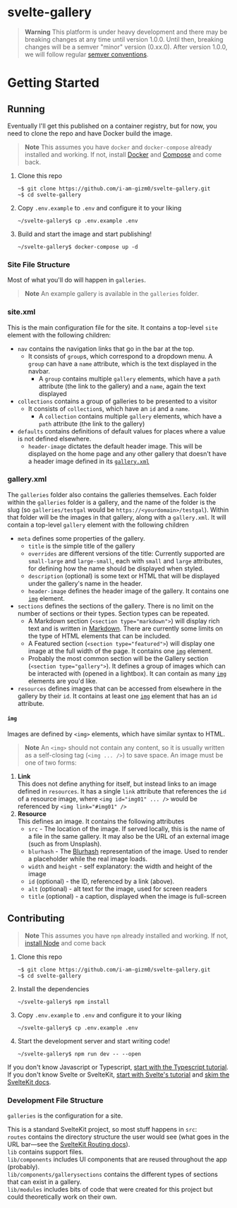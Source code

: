 # svelte-gallery

> **Warning**
> This platform is under heavy development and there may be breaking changes at any time until version 1.0.0. Until then, breaking changes will be a semver "minor" version (0.xx.0). After version 1.0.0, we will follow regular [semver conventions](https://semver.org/).

# Getting Started

## Running

Eventually I'll get this published on a container registry, but for now, you need to clone the repo and have Docker build the image.

> **Note**
> This assumes you have `docker` and `docker-compose` already installed and working. If not, install [Docker](https://docs.docker.com/engine/install/) and [Compose](https://docs.docker.com/compose/install/) and come back.

1. Clone this repo
    ```console
    ~$ git clone https://github.com/i-am-gizm0/svelte-gallery.git
    ~$ cd svelte-gallery
    ```
2. Copy `.env.example` to `.env` and configure it to your liking
    ```console
    ~/svelte-gallery$ cp .env.example .env
    ```
3. Build and start the image and start publishing!
    ```console
    ~/svelte-gallery$ docker-compose up -d
    ```

### Site File Structure

Most of what you'll do will happen in `galleries`.

> **Note**
> An example gallery is available in the `galleries` folder.

### site.xml
This is the main configuration file for the site. It contains a top-level `site` element with the following children:
- `nav` contains the navigation links that go in the bar at the top.
    - It consists of `group`s, which correspond to a dropdown menu. A `group` can have a `name` attribute, which is the text displayed in the navbar.
        - A `group` contains multiple `gallery` elements, which have a `path` attribute (the link to the gallery) and a `name`, again the text displayed
- `collections` contains a group of galleries to be presented to a visitor
    - It consists of `collection`s, which have an `id` and a `name`.
        - A `collection` contains multiple `gallery` elements, which have a `path` attribute (the link to the gallery)
- `defaults` contains definitions of default values for places where a value is not defined elsewhere.
    - `header-image` dictates the default header image. This will be displayed on the home page and any other gallery that doesn't have a header image defined in its [`gallery.xml`](#gallery.xml)
### gallery.xml
The `galleries` folder also contains the galleries themselves. Each folder within the `galleries` folder is a gallery, and the name of the folder is the slug (so `galleries/testgal` would be `https://<yourdomain>/testgal`).
Within that folder will be the images in that gallery, along with a `gallery.xml`. It will contain a top-level `gallery` element with the following children
- `meta` defines some properties of the gallery.
    - `title` is the simple title of the gallery
    - `overrides` are different versions of the title: Currently supported are `small-large` and `large-small`, each with `small` and `large` attributes, for defining how the name should be displayed when styled.
    - `description` (optional) is some text or HTML that will be displayed under the gallery's name in the header.
    - `header-image` defines the header image of the gallery. It contains one [`img`](#img) element.
- `sections` defines the sections of the gallery. There is no limit on the number of sections or their types. Section types can be repeated.
    - A Markdown section (`<section type="markdown">`) will display rich text and is written in [Markdown](https://www.markdownguide.org/). There are currently some limits on the type of HTML elements that can be included.
    - A Featured section (`<section type="featured">`) will display one image at the full width of the page. It contains one [`img`](#img) element.
    - Probably the most common section will be the Gallery section (`<section type="gallery">`). It defines a group of images which can be interacted with (opened in a lightbox). It can contain as many [`img`](#img) elements are you'd like.
- `resources` defines images that can be accessed from elsewhere in the gallery by their `id`. It contains at least one [`img`](#img) element that has an `id` attribute.

#### `img`

Images are defined by `<img>` elements, which have similar syntax to HTML.
> **Note**
> An `<img>` should not contain any content, so it is usually written as a self-closing tag (`<img ... />`) to save space.
An image must be one of two forms:
1. **Link**  
   This does not define anything for itself, but instead links to an image defined in `resources`. It has a single `link` attribute that references the `id` of a resource image, where `<img id="img01" ... />` would be referenced by `<img link="#img01" />`
2. **Resource**  
   This defines an image. It contains the following attributes
   - `src` - The location of the image. If served locally, this is the name of a file in the same gallery. It may also be the URL of an external image (such as from Unsplash).
   - `blurhash` - The [Blurhash](https://blurha.sh/) representation of the image. Used to render a placeholder while the real image loads.
   - `width` and `height` - self explanatory: the width and height of the image
   - `id` (optional) - the ID, referenced by a link (above).
   - `alt` (optional) - alt text for the image, used for screen readers
   - `title` (optional) - a caption, displayed when the image is full-screen

## Contributing

> **Note**
> This assumes you have `npm` already installed and working. If not, [install Node](https://nodejs.org/) and come back

1. Clone this repo
    ```console
    ~$ git clone https://github.com/i-am-gizm0/svelte-gallery.git
    ~$ cd svelte-gallery
    ```
2. Install the dependencies
    ```console
    ~/svelte-gallery$ npm install
    ```
3. Copy `.env.example` to `.env` and configure it to your liking
    ```console
    ~/svelte-gallery$ cp .env.example .env
    ```
4. Start the development server and start writing code!
    ```console
    ~/svelte-gallery$ npm run dev -- --open
    ```

If you don't know Javascript or Typescript, [start with the Typescript tutorial](https://www.typescriptlang.org/docs/).
If you don't know Svelte or SvelteKit, [start with Svelte's tutorial](https://svelte.dev/tutorial/basics) and [skim the SvelteKit docs](https://kit.svelte.dev/docs/introduction).

### Development File Structure

`galleries` is the configuration for a site.

This is a standard SvelteKit project, so most stuff happens in `src`:  
`routes` contains the directory structure the user would see (what goes in the URL bar—see the [SvelteKit Routing docs](https://kit.svelte.dev/docs/routing)).  
`lib` contains support files.  
`lib/components` includes UI components that are reused throughout the app (probably).  
`lib/components/gallerysections` contains the different types of sections that can exist in a gallery.  
`lib/modules` includes bits of code that were created for this project but could theoretically work on their own.
